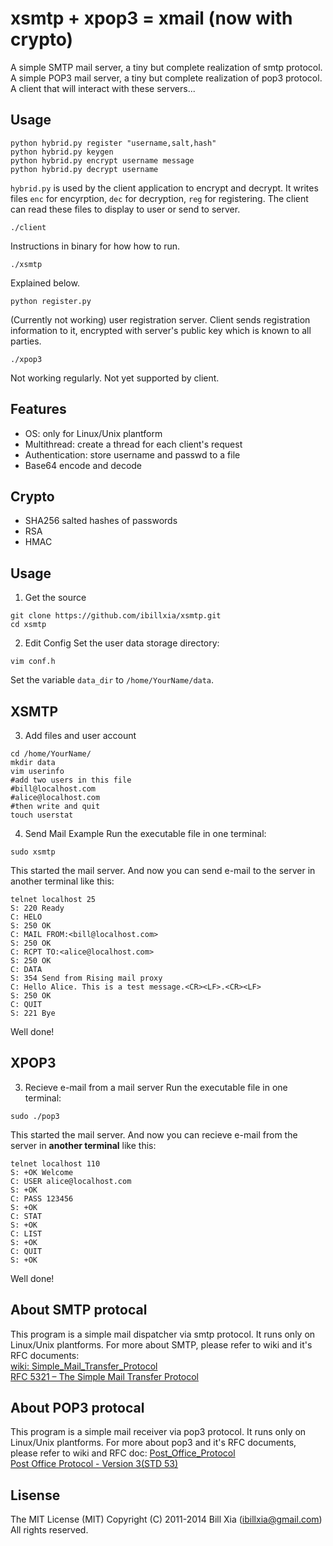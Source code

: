 # xsmtp + xpop3 = xmail (now with crypto)

A simple SMTP mail server, a tiny but complete realization of smtp protocol.
A simple POP3 mail server, a tiny but complete realization of pop3 protocol.
A client that will interact with these servers...


## Usage
```
python hybrid.py register "username,salt,hash"
python hybrid.py keygen
python hybrid.py encrypt username message
python hybrid.py decrypt username
```

`hybrid.py` is used by the client application to encrypt and decrypt. It writes files `enc` for encyrption, `dec` for decryption, `reg` for registering. The client can read these files to display to user or send to server.

```
./client
```
Instructions in binary for how how to run.

```
./xsmtp
```
Explained below.

```
python register.py
```
(Currently not working)
user registration server. Client sends registration information to it, encrypted with server's public key which is known to all parties. 

```
./xpop3
```
Not working regularly. Not yet supported by client.


## Features

- OS: only for Linux/Unix plantform  
- Multithread: create a thread for each client's request  
- Authentication: store username and passwd to a file
- Base64 encode and decode  

## Crypto
- SHA256 salted hashes of passwords
- RSA
- HMAC

## Usage  
1) Get the source    
```
git clone https://github.com/ibillxia/xsmtp.git
cd xsmtp
```

2) Edit Config
Set the user data storage directory:
```
vim conf.h
```
Set the variable `data_dir` to `/home/YourName/data`. 

## XSMTP

3) Add files and user account
```
cd /home/YourName/
mkdir data
vim userinfo
#add two users in this file
#bill@localhost.com
#alice@localhost.com
#then write and quit
touch userstat
```

4) Send Mail Example
Run the executable file in one terminal:  
```
sudo xsmtp
```
This started the mail server. And now you can send e-mail to the server in another terminal like this: 
```
telnet localhost 25
S: 220 Ready
C: HELO
S: 250 OK
C: MAIL FROM:<bill@localhost.com>
S: 250 OK
C: RCPT TO:<alice@localhost.com>
S: 250 OK
C: DATA
S: 354 Send from Rising mail proxy
C: Hello Alice. This is a test message.<CR><LF>.<CR><LF>
S: 250 OK
C: QUIT
S: 221 Bye
```
Well done!

## XPOP3
3) Recieve e-mail from a mail server
Run the executable file in one terminal:  

```
sudo ./pop3
```

This started the mail server. And now you can recieve e-mail from the server in **another terminal** like this: 

```
telnet localhost 110
S: +OK Welcome
C: USER alice@localhost.com
S: +OK
C: PASS 123456
S: +OK
C: STAT
S: +OK
C: LIST
S: +OK
C: QUIT
S: +OK
```

Well done!


## About SMTP protocal  

This program is a simple mail dispatcher via smtp protocol. It runs only on Linux/Unix plantforms.
For more about SMTP, please refer to wiki and it's RFC documents:   
[wiki: Simple_Mail_Transfer_Protocol](http://en.wikipedia.org/wiki/Simple_Mail_Transfer_Protocol)  
[RFC 5321 – The Simple Mail Transfer Protocol](http://tools.ietf.org/html/rfc5321)  

## About POP3 protocal  

This program is a simple mail receiver via pop3 protocol. It runs only on Linux/Unix plantforms.
For more about pop3 and it's RFC documents, please refer to wiki and RFC doc: 
[Post_Office_Protocol](http://en.wikipedia.org/wiki/Post_Office_Protocol)  
[Post Office Protocol - Version 3(STD 53)](http://tools.ietf.org/html/rfc1939)  

## Lisense

The MIT License (MIT)
Copyright (C) 2011-2014 Bill Xia (ibillxia@gmail.com) 
All rights reserved.
